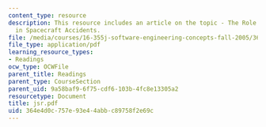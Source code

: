 ```yaml
---
content_type: resource
description: This resource includes an article on the topic - The Role of Software
  in Spacecraft Accidents.
file: /media/courses/16-355j-software-engineering-concepts-fall-2005/364e4d0c757e93e44abbc89758f2e69c_jsr.pdf
file_type: application/pdf
learning_resource_types:
- Readings
ocw_type: OCWFile
parent_title: Readings
parent_type: CourseSection
parent_uid: 9a58baf9-6f75-cdf6-103b-4fc8e13305a2
resourcetype: Document
title: jsr.pdf
uid: 364e4d0c-757e-93e4-4abb-c89758f2e69c
---
```

